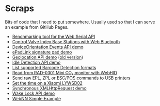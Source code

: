 # Scraps

Bits of code that I need to put somewhere. Usually used so that I can serve an example from GitHub Pages.

* [Benchmarking tool for the Web Serial API](serial-benchmark.html)
* [Control Valve Index Base Stations with Web Bluetooth](lighthouse-v2.html)
* [DeviceOrientation Events API demo](deviceorientation.html)
* [ePadLink signature pad demo](epadlink.html)
* [Geolocation API demo](geolocation.html) ([old version](watch-position.html))
* [Idle Detection API demo](idle.html)
* [List supported Barcode Detection formats](barcodedetection.html)
* [Read from RAD-0301 Mini CO₂ monitor with WebHID](co2meter.html)
* [Send raw EPL, ZPL or ESC/POS commands to USB printers](printer-tool.html)
* [Set the time on a Xiaomi LYWSD02](xiaomi-lywsd02-set-time.html)
* [Synchronous XMLHttpRequest demo](sync-xhr.html)
* [Wake Lock API demo](wakelock.html)
* [WebNN Simple Example](webnn-add.html)
